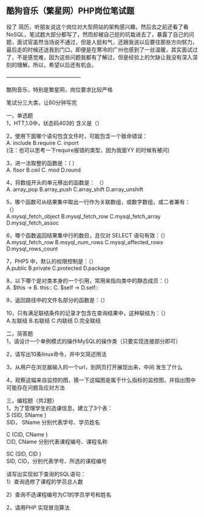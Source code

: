 ## 酷狗音乐（繁星网）PHP岗位笔试题

投了 简历，听朋友说这个岗位对大型网站的架构感兴趣，然后去之前还看了看NoSQL，笔试题大部分都写了，然而却被自己挖的坑栽进去了，暴露了自己的问题，面试官虽然当场说不通过，但是人挺和气，还跟我说以后要往那些方向努力，最后走的时候还送我到门口，即便是在寒冷的广州也感到了一丝温暖，其实面试过了，不是感觉难，因为这些问题我都有了解过，但是经验上的欠缺让我没有深入深刻的理解，所以，希望以后还有机会。

——————————————

酷狗音乐，特别是繁星网，岗位要求比较严格

笔试分三大类，让60分钟写完

一，单选题  
1，HTT,1.0中，状态码403的 含义是（）

2，使用下面哪个语句包含文件时，可能包含一个致命错误：  
A. include B.require C. inport  
(注：也可以思考一下require报错的类型，因为我面YY 的时候有被问)

3，进一法取整的函数是：（ ）  
A. floor B.ceil C. mod D.round

4，将数组开头的单元移出的函数是： （）  
A. array_pop B.array_push C.array_shift D.array_unshift

5，哪个函数可从结果集中取出一行作为关联数组，或数字数组，或二者兼有：（）  
A.mysql_fetch_object B.mysql_fetch_row C.mysql_fetch_array D.mysql_fetch_assoc

6，哪个函数返回结果集中行的数目，且仅对 SELECT 语句有效：（）  
A.mysql_fetch_row B.msyql_num_rows C.mysql_affected_rows D.mysql_rows_count

7，PHP5 中，默认的权限控制是：（）  
A.public B.private C.protected D.package 

8，以下哪个是对类本身的一个引用，常用来指向类中的静态成员：（）  
A. $this -> B. this:: C. $self -> D.self:: 

9，返回路径中的文件名部分的函数是：（）

10，只有满足联结条件的记录才包含在查询结果中，这种联结为：（）  
A.左联结 B.右联结 C.内联结 D.完全联结

二，简答题  
1，请设计一个单例模式的操作MySQL的操作类（只要实现连接部分即可）

2，请写出10条linux命令，并中文简述用法

3，从用户在浏览器输入的一个url，到网页打开展现出来，中间 发生了什么

4，观察这幅来自监控的图，猜一下这幅图是属于什么指标的监控图，并指出图中可能存在问题及应对方法

三，编程题（共2题）  
1，为了管理学生的选课信息，建立了3个表：  
S (SID, SName )  
SID， SName 分别代表学号、学员姓名

C (CID, CName )  
CID, CName 分别代表课程编号、课程名称

SC (SID, CID )  
SID, CID，分别代表学号、所选的课程编号

请写出实现如下查询的SQL语句：  
1）查询选修了课程的学员总人数

2）查询不选课程编号为C1的学员学号和姓名

2，请用PHP 实现冒泡算法

